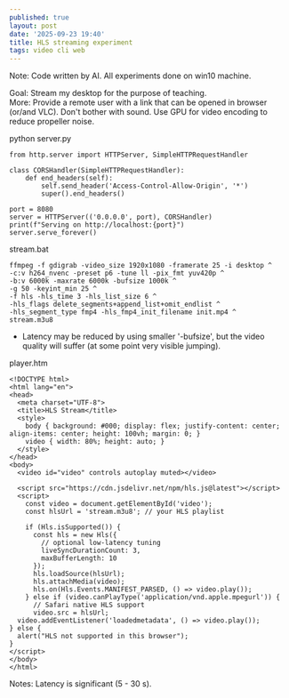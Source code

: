 ```yaml
---
published: true
layout: post
date: '2025-09-23 19:40'
title: HLS streaming experiment
tags: video cli web 
---
```

Note: Code written by AI. All experiments done on win10 machine.

Goal: Stream my desktop for the purpose of teaching.  
More: Provide a remote user with a link that can be opened in browser (or/and VLC). Don't bother with sound. Use GPU for video encoding to reduce propeller noise.

python server.py

    from http.server import HTTPServer, SimpleHTTPRequestHandler
    
    class CORSHandler(SimpleHTTPRequestHandler):
        def end_headers(self):
            self.send_header('Access-Control-Allow-Origin', '*')
            super().end_headers()
    
    port = 8080
    server = HTTPServer(('0.0.0.0', port), CORSHandler)
    print(f"Serving on http://localhost:{port}")
    server.serve_forever()

stream.bat

    ffmpeg -f gdigrab -video_size 1920x1080 -framerate 25 -i desktop ^
    -c:v h264_nvenc -preset p6 -tune ll -pix_fmt yuv420p ^
    -b:v 6000k -maxrate 6000k -bufsize 1000k ^
    -g 50 -keyint_min 25 ^
    -f hls -hls_time 3 -hls_list_size 6 ^
    -hls_flags delete_segments+append_list+omit_endlist ^
    -hls_segment_type fmp4 -hls_fmp4_init_filename init.mp4 ^
    stream.m3u8

* Latency may be reduced by using smaller '-bufsize', but the video quality will suffer (at some point very visible jumping).

player.htm

    <!DOCTYPE html>
    <html lang="en">
    <head>
      <meta charset="UTF-8">
      <title>HLS Stream</title>
      <style>
        body { background: #000; display: flex; justify-content: center; align-items: center; height: 100vh; margin: 0; }
        video { width: 80%; height: auto; }
      </style>
    </head>
    <body>
      <video id="video" controls autoplay muted></video>
    
      <script src="https://cdn.jsdelivr.net/npm/hls.js@latest"></script>
      <script>
        const video = document.getElementById('video');
        const hlsUrl = 'stream.m3u8'; // your HLS playlist
    
        if (Hls.isSupported()) {
          const hls = new Hls({
            // optional low-latency tuning
            liveSyncDurationCount: 3, 
            maxBufferLength: 10
          });
          hls.loadSource(hlsUrl);
          hls.attachMedia(video);
          hls.on(Hls.Events.MANIFEST_PARSED, () => video.play());
        } else if (video.canPlayType('application/vnd.apple.mpegurl')) {
          // Safari native HLS support
          video.src = hlsUrl;
      video.addEventListener('loadedmetadata', () => video.play());
    } else {
      alert("HLS not supported in this browser");
    }
    </script>
    </body>
    </html>

Notes: Latency is significant (5 - 30 s). 
